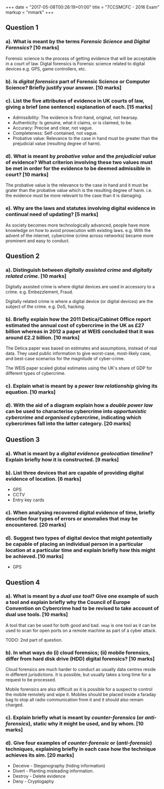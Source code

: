 +++
date = "2017-05-08T00:26:19+01:00"
title = "7CCSMCFC - 2016 Exam"
markup = "mmark"
+++

## Question 1

### a). What is meant by the terms *Forensic Science* and *Digital Forensics*? [10 marks]

Forensic science is the process of getting evidence that will be acceptable in a court of law. Digtal forensics is Forensic science related to digital devices e.g. GPS, game controllers, etc.

### b). Is *digital forensics* part of Forensic Science or Computer Science? Briefly justify your answer. [10 marks]



### c). List the **five** attributes of evidence in UK courts of law, giving a brief (one sentence) explanation of each. [15 marks]

* Admissibility: The evidence is first-hand, original, not hearsay.
* Authenticity: Is genuine, what it claims, or is claimed, to be.
* Accuracy: Precise and clear, not vague.
* Completeness: Self-contained, not vague.
* Probative value: Relevance to the case in hand must be greater than the prejudicial value (resulting degree of harm).

### d). What is meant by *probative value* and the *prejudicial value* of evidence? What criterion involving these two values must be met in order for the evidence to be deemed admissible in court? [10 marks]

The probative value is the relevance to the case in hand and it must be grater than the probative value which is the resulting degree of harm. i.e. the evidence must be more relevant to the case than it is damaging.

### e). Why are the laws and statutes involving digital evidence in continual need of updating? [5 marks]

As society becomes more technologically advanced, people have more knowledge on how to avoid prosecution with existing laws. e.g. With the advent of the internet, cybercrime (crime across networks) became more prominent and easy to conduct.

## Question 2

### a). Distinguish between *digitally assisted crime* and *digitally related crime*. [10 marks]

Digitally assisted crime is where digital devices are used in accessory to a crime. e.g. Embezzlement, Fraud.

Digitally related crime is where a digital device (or digital devices) are the subject of the crime. e.g. DoS, hacking.

### b). Briefly explain how the 2011 Detica/Cabinet Office report estimated the annual cost of cybercrime in the UK as £27 billion whereas in 2012 a paper at WEIS concluded that it was around £2.2 billion. [10 marks]

The Detica paper was based on estimates and assumptions, instead of real data. They used public information to give worst-case, most-likely case, and best-case scenarios for the magnitude of cyber-crime.

The WEIS paper scaled global estimates using the UK's share of GDP for different types of cybercrime.

### c). Explain what is meant by a *power law relationship* giving its equation. [10 marks]


### d). With the aid of a diagram explain how a *double power law* can be used to characterise cybercrime into *opportunistic cybercrime* and *organised cybercrime*, indicating which cybercrimes fall into the latter category. [20 marks]



## Question 3

### a). What is meant by a *digital evidence geolocation timeline*? Explain briefly how it is constructed. [9 marks]

### b). List **three** devices that are capable of providing digital evidence of location. [6 marks]

* GPS
* CCTV
* Entry key cards

### c). When analysing recovered digital evidence of time, briefly describe **four** types of errors or anomalies that may be encountered. [20 marks]



### d). Suggest **two** types of digital device that might potentially be capable of placing an individual person in a particular location at a particular time and explain briefly how this might be achieved. [10 marks]

* GPS

## Question 4

### a). What is meant by a *dual use tool*? Give **one** example of such a tool and explain briefly why the Council of Europe Convention on Cybercrime had to be revised to take account of dual use tools. [10 marks]

A tool that can be used for both good and bad. `nmap` is one tool as it can be used to scan for open ports on a remote machine as part of a cyber attack.

TODO: 2nd part of question.

### b). In what ways do (i) cloud forensics; (ii) mobile forensics, differ from hard disk drive (HDD) digital forensics? [10 marks]

Cloud forensics are much harder to conduct as usually data centres reside in different jurisdictions. It is possible, but usually takes a long time for a request to be processed.

Mobile forensics are also difficult as it is possible for a suspect to control the mobile remotely and wipe it. Mobiles should be placed inside a faraday bag to stop all radio communication from it and it should also remain charged.

### c). Explain briefly what is meant by *counter-forensics* (or *anti-forensics*), static why it might be used, and by whom. [10 marks]



### d). Give four examples of *counter-forensic* or (*anti-forensic*) techniques, explaining briefly in each case how the technique achieves its aim. [20 marks]

* Deceive - Steganography (hiding information)
* Divert - Planting misleading information.
* Destroy - Delete evidence
* Deny - Cryptogaphy

